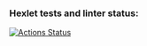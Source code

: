 ### Hexlet tests and linter status:
[![Actions Status](https://github.com/ldolohov/frontend-project-11/workflows/hexlet-check/badge.svg)](https://github.com/ldolohov/frontend-project-11/actions)